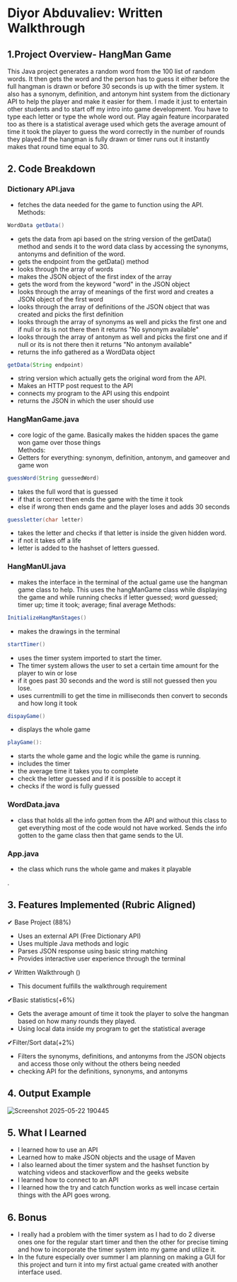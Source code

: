   
  
# Diyor Abduvaliev: Written Walkthrough

## 1.Project Overview- HangMan Game 
This Java project generates a random word from the 100 list of random words. It then gets the word and the person has to guess it either before the full hangman is drawn or before 30 seconds is up with the timer system. It also has a synonym, definition, and antonym hint system from the dictionary API to help the player and make it easier for them. I made it just to entertain other students and to start off my intro into game development. You have to type each letter or type the whole word out. Play again feature incorparated too as there is a statistical average used which gets the average amount of time it took the player to guess the word correctly in the number of rounds they played.If the hangman is fully drawn or timer runs out it instantly makes that round time equal to 30. 

## 2. Code Breakdown  
### Dictionary API.java 
- fetches the data needed for the game to function using the API.  
        Methods:  
```java
WordData getData()
```
- gets the data from api based on the string version of the getData() method and sends it to the word data class by accessing the synonyms, antonyms and definition of the word.  
- gets the endpoint from the getData() method 
- looks through the array of words
- makes the JSON object of the first index of the array 
- gets the word from the keyword "word" in the JSON object
- looks through the array of meanings of the first word and creates a JSON object of the first word
- looks through the array of definitions of the JSON object that was created and picks the first definition 
- looks through the array of synonyms as well and picks the first one and if null or its is not there then it returns "No synonym available" 
- looks through the array of antonym as well and picks the first one and if null or its is not there then it returns "No antonym available" 
- returns the info gathered as a WordData object

```java
getData(String endpoint)
```
- string version which actually gets the original word from the API.
- Makes an HTTP post request to the API
- connects my program to the API using this endpoint
- returns the JSON in which the user should use 

### HangManGame.java 
- core logic of the game. Basically makes the hidden spaces the game won game over those things  
         Methods:  
- Getters for everything: synonym, definition, antonym, and gameover and game won  

```java
guessWord(String guessedWord)
```
- takes the full word that is guessed
- if that is correct then ends the game with the time it took 
- else if wrong then ends game and the player loses and adds 30 seconds 

```java
guessletter(char letter) 
```
- takes the letter and checks if that letter is inside the given hidden word.
- if not it takes off a life
- letter is added to the hashset of letters guessed. 

### HangManUI.java  
- makes the interface in the terminal of the actual game use the hangman game class to help. This uses the hangManGame class while displaying the game and while running checks if letter guessed; word guessed; timer up; time it took; average; final average 
      Methods:  

```java
InitializeHangManStages() 
```
- makes the drawings in the terminal  

```java
startTimer() 
```
- uses the timer system imported to start the timer. 
- The timer system allows the user to set a certain time amount for the player to win or lose 
- if it goes past 30 seconds and the word is still not guessed then you lose. 
- uses currentmilli to get the time in milliseconds then convert to seconds and how long it took

```java
dispayGame()
```
- displays the whole game 

```java
playGame():
```
- starts the whole game and the logic while the game is running. 
- includes the timer
- the average time it takes you to complete
- check the letter guessed and if it is possible to accept it
- checks if the word is fully guessed 

### WordData.java  
- class that holds all the info gotten from the API and without this class to get everything most of the code would not have worked. Sends the info gotten to the game class then that game sends to the UI.

### App.java 
- the class which runs the whole game and makes it playable

.  
## 3. Features Implemented (Rubric Aligned)

✔ Base Project (88%)  
- Uses an external API (Free Dictionary API)  
- Uses multiple Java methods and logic  
- Parses JSON response using basic string matching  
- Provides interactive user experience through the terminal

✔ Written Walkthrough ()  
- This document fulfills the walkthrough requirement

✔Basic statistics(+6%)  
- Gets the average amount of time it took the player to solve the hangman based on how many rounds they played.
- Using local data inside my program to get the statistical average 

✔Filter/Sort data(+2%) 
- Filters the synonyms, definitions, and antonyms from the JSON objects and access those only without the others being needed
- checking API for the definitions, synonyms, and antonyms


## 4. Output Example

![Screenshot 2025-05-22 190445](https://github.com/user-attachments/assets/370e8e81-7639-4b46-86b0-ec1264d51004)

## 5. What I Learned
- I learned how to use an API  
- Learned how to make JSON objects and the usage of Maven  
- I also learned about the timer system and the hashset function by watching videos and stackoverflow and the geeks website  
- I learned how to connect to an API  
- I learned how the try and catch function works as well incase certain things with the API goes wrong.

## 6. Bonus

- I really had a problem with the timer system as I had to do 2 diverse ones one for the regular start timer and then the other for precise timing and how to incorporate the timer system into my game and utilize it.  
- In the future especially over summer I am planning on making  a GUI for this project and turn it into my first actual game created with another interface used.


